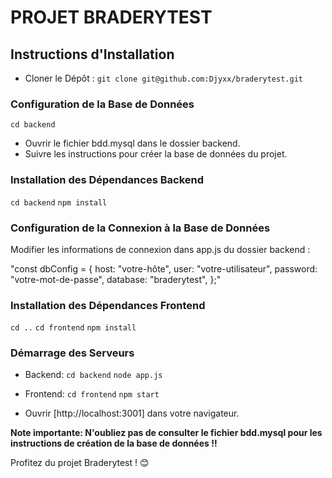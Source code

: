 # PROJET BRADERYTEST

## Instructions d'Installation

- Cloner le Dépôt :
  `git clone git@github.com:Djyxx/braderytest.git`

### Configuration de la Base de Données

`cd backend`

- Ouvrir le fichier bdd.mysql dans le dossier backend.
- Suivre les instructions pour créer la base de données du projet.

### Installation des Dépendances Backend

`cd backend`
`npm install`

### Configuration de la Connexion à la Base de Données

Modifier les informations de connexion dans app.js du dossier backend :

"const dbConfig = {
host: "votre-hôte",
user: "votre-utilisateur",
password: "votre-mot-de-passe",
database: "braderytest",
};"

### Installation des Dépendances Frontend

`cd ..`
`cd frontend`
`npm install`

### Démarrage des Serveurs

- Backend:
  `cd backend`
  `node app.js`

- Frontend:
  `cd frontend`
  `npm start`

- Ouvrir [http://localhost:3001] dans votre navigateur.

**Note importante: N'oubliez pas de consulter le fichier bdd.mysql pour les instructions de création de la base de données !!**

Profitez du projet Braderytest ! 😊
